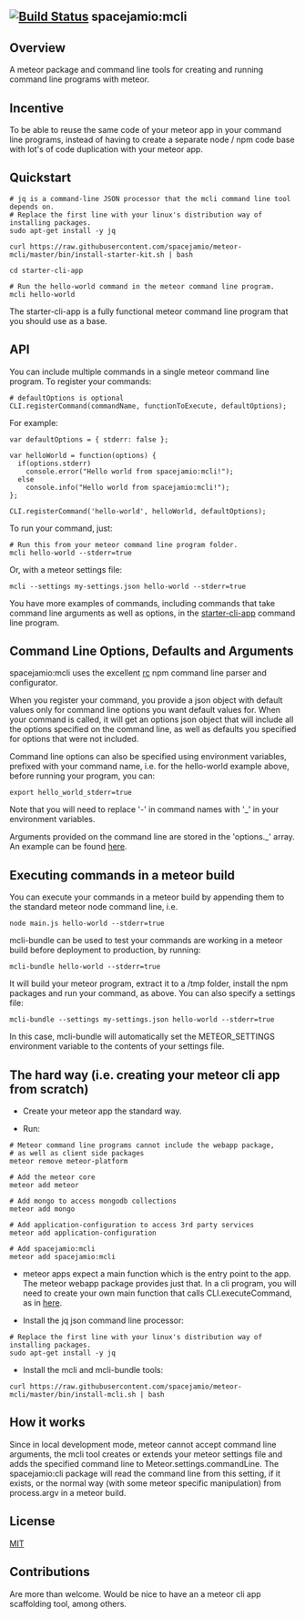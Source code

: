 [![Build Status](https://travis-ci.org/spacejamio/meteor-mcli.svg?branch=master)](https://travis-ci.org/spacejamio/meteor-mcli)
spacejamio:mcli
--------------
## Overview

A meteor package and command line tools for creating and running command line programs with meteor.

## Incentive

To be able to reuse the same code of your meteor app in your command line programs, instead of having to create a separate node / npm code base with lot's of code duplication with your meteor app.

## Quickstart

```
# jq is a command-line JSON processor that the mcli command line tool depends on.
# Replace the first line with your linux's distribution way of installing packages.
sudo apt-get install -y jq

curl https://raw.githubusercontent.com/spacejamio/meteor-mcli/master/bin/install-starter-kit.sh | bash

cd starter-cli-app

# Run the hello-world command in the meteor command line program.
mcli hello-world
```

The starter-cli-app is a fully functional meteor command line program that you should use as a base.

## API

You can include multiple commands in a single meteor command line program. To register your commands:

```
# defaultOptions is optional
CLI.registerCommand(commandName, functionToExecute, defaultOptions);
```

For example:

```
var defaultOptions = { stderr: false };

var helloWorld = function(options) {
  if(options.stderr)
    console.error("Hello world from spacejamio:mcli!");
  else
    console.info("Hello world from spacejamio:mcli!");
};

CLI.registerCommand('hello-world', helloWorld, defaultOptions);
```

To run your command, just:

```
# Run this from your meteor command line program folder.
mcli hello-world --stderr=true
```

Or, with a meteor settings file:

```
mcli --settings my-settings.json hello-world --stderr=true
```

You have more examples of commands, including commands that take command line arguments as well as options, in the [starter-cli-app](starter-cli-app/server) command line program.

## Command Line Options, Defaults and Arguments

spacejamio:mcli uses the excellent [rc](https://www.npmjs.org/package/rc) npm command line parser and configurator.

When you register your command, you provide a json object with default values only for command line options you want default values for. When your command is called, it will get an options json object that will include all the options specified on the command line, as well as defaults you specified for options that were not included.

Command line options can also be specified using environment variables, prefixed with your command name, i.e. for the hello-world example above, before running your program, you can:

```
export hello_world_stderr=true
```

Note that you will need to replace '-' in command names with '_' in your environment variables.

Arguments provided on the command line are stored in the 'options._' array. An example can be found [here](starter-cli-app/EchoCommand.js).

## Executing commands in a meteor build

You can execute your commands in a meteor build by appending them to the standard meteor node command line, i.e.

```
node main.js hello-world --stderr=true
```
  
mcli-bundle can be used to test your commands are working in a meteor build before deployment to production, by running:

```
mcli-bundle hello-world --stderr=true
```

It will build your meteor program, extract it to a /tmp folder, install the npm packages and run your command, as above. You can also specify a settings file:

```
mcli-bundle --settings my-settings.json hello-world --stderr=true
```

In this case, mcli-bundle will automatically set the METEOR_SETTINGS environment variable to the contents of your settings file.

## The hard way (i.e. creating your meteor cli app from scratch)

- Create your meteor app the standard way.

- Run:

```
# Meteor command line programs cannot include the webapp package, 
# as well as client side packages
meteor remove meteor-platform

# Add the meteor core
meteor add meteor

# Add mongo to access mongodb collections
meteor add mongo

# Add application-configuration to access 3rd party services
meteor add application-configuration

# Add spacejamio:mcli
meteor add spacejamio:mcli
```

- meteor apps expect a main function which is the entry point to the app. The meteor webapp package provides just that. In a cli program, you will need to create your own main function that calls CLI.executeCommand, as in [here](starter-cli-app/server/main.js).

- Install the jq json command line processor:

```
# Replace the first line with your linux's distribution way of installing packages.
sudo apt-get install -y jq
```

- Install the mcli and mcli-bundle tools:

```
curl https://raw.githubusercontent.com/spacejamio/meteor-mcli/master/bin/install-mcli.sh | bash
```

## How it works

Since in local development mode, meteor cannot accept command line arguments, the mcli tool creates or extends your meteor settings file and adds the specified command line to Meteor.settings.commandLine. The spacejamio:cli package will read the command line from this setting, if it exists, or the normal way (with some meteor specific manipulation) from process.argv in a meteor build.

## License
[MIT](LICENSE.txt)

## Contributions
Are more than welcome. Would be nice to have an a meteor cli app scaffolding tool, among others.
